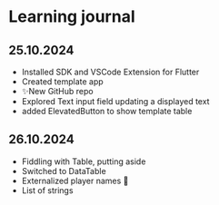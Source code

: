 # Learning journal

## 25.10.2024

* Installed SDK and VSCode Extension for Flutter
* Created template app
* ✨New GitHub repo
* Explored Text input field updating a displayed text
* added ElevatedButton to show template table

## 26.10.2024

* Fiddling with Table, putting aside
* Switched to DataTable
* Externalized player names 🔐
* List of strings
